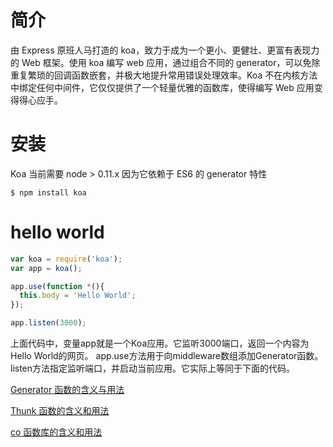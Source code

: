 # 简介
由 Express 原班人马打造的 koa，致力于成为一个更小、更健壮、更富有表现力的 Web 框架。使用 koa 编写 web 应用，通过组合不同的 generator，可以免除重复繁琐的回调函数嵌套，并极大地提升常用错误处理效率。Koa 不在内核方法中绑定任何中间件，它仅仅提供了一个轻量优雅的函数库，使得编写 Web 应用变得得心应手。

# 安装
Koa 当前需要 node > 0.11.x
因为它依赖于 ES6 的 generator 特性
```shell
$ npm install koa
```

# hello world
```js
var koa = require('koa');
var app = koa();

app.use(function *(){
  this.body = 'Hello World';
});

app.listen(3000);
```
上面代码中，变量app就是一个Koa应用。它监听3000端口，返回一个内容为Hello World的网页。
app.use方法用于向middleware数组添加Generator函数。
listen方法指定监听端口，并启动当前应用。它实际上等同于下面的代码。

[Generator 函数的含义与用法](http://www.ruanyifeng.com/blog/2015/04/generator.html)

[Thunk 函数的含义和用法](http://www.ruanyifeng.com/blog/2015/05/thunk.html)

[co 函数库的含义和用法](http://www.ruanyifeng.com/blog/2015/05/co.html)

